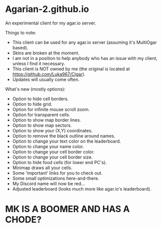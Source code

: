 # Agarian-2.github.io
An experimental client for my agar.io server.

Things to note:
 - This client can be used for any agar.io server (assuming it's MultiOgar based).
 - Skins are broken at the moment.
 - I am not in a position to help anybody who has an issue with my client, unless I find it necessary.
 - This client is NOT owned by me (the original is located at https://github.com/Luka967/Cigar).
 - Updates will usually come often.

What's new (mostly options):
 - Option to hide cell borders.
 - Option to hide grid.
 - Option for infinite mouse scroll zoom.
 - Option for transparent cells.
 - Option to show map border lines.
 - Option to show map sectors.
 - Option to show your (X,Y) coordinates.
 - Option to remove the black outline around names.
 - Option to change your text color on the leaderboard.
 - Option to change your name color.
 - Option to change your cell border color.
 - Option to change your cell border size.
 - Option to hide food cells (for lower end PC's).
 - Minimap draws all your cells.
 - Some 'important' links for you to check out.
 - Some small optimizations here-and-there.
 - My Discord name will now be red...
 - Adjusted leaderboard (looks much more like agar.io's leaderboard).
# MK IS A BOOMER AND HAS A CHODE?
